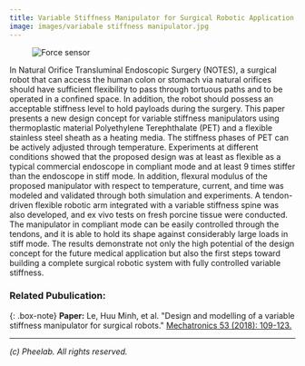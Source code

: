 ```yaml
---
title: Variable Stiffness Manipulator for Surgical Robotic Application
image: images/variabale stiffness manipulator.jpg
---
```

<figure class="figure">
  <img src="https://pheelab.github.io/images/variabale stiffness manipulator.jpg" alt="Force sensor">
</figure>

In Natural Orifice Transluminal Endoscopic Surgery (NOTES), a surgical robot that can access the human colon or stomach via natural orifices should have sufficient flexibility to pass through tortuous paths and to be operated in a confined space. In addition, the robot should possess an acceptable stiffness level to hold payloads during the surgery. This paper presents a new design concept for variable stiffness manipulators using thermoplastic material Polyethylene Terephthalate (PET) and a flexible stainless steel sheath as a heating media. The stiffness phases of PET can be actively adjusted through temperature. Experiments at different conditions showed that the proposed design was at least as flexible as a typical commercial endoscope in compliant mode and at least 9 times stiffer than the endoscope in stiff mode. In addition, flexural modulus of the proposed manipulator with respect to temperature, current, and time was modeled and validated through both simulation and experiments. A tendon-driven flexible robotic arm integrated with a variable stiffness spine was also developed, and ex vivo tests on fresh porcine tissue were conducted. The manipulator in compliant mode can be easily controlled through the tendons, and it is able to hold its shape against considerably large loads in stiff mode. The results demonstrate not only the high potential of the design concept for the future medical application but also the first steps toward building a complete surgical robotic system with fully controlled variable stiffness.

### Related Pubulication:

{: .box-note}
**Paper:** Le, Huu Minh, et al. "Design and modelling of a variable stiffness manipulator for surgical robots." [Mechatronics 53 (2018): 109-123.](https://doi.org/10.1016/j.mechatronics.2018.05.012)

--- 
*(c)  Pheelab. All rights reserved.*
